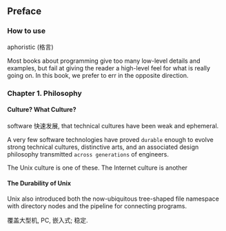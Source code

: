 ## Preface

### How to use

aphoristic (格言)

Most books about programming give too many low-level details and examples, but fail at giving the reader a high-level feel for what is really going on. In this book, we prefer to err in the opposite direction.

### Chapter 1. Philosophy

#### Culture? What Culture?

software 快速发展, that technical cultures have been weak and ephemeral.

A very few software technologies have proved `durable` enough to evolve strong technical cultures, distinctive arts, and an associated design philosophy transmitted `across generations` of engineers.

The Unix culture is one of these. The Internet culture is another

#### The Durability of Unix

Unix also introduced both the now-ubiquitous tree-shaped file namespace with directory nodes and the pipeline for connecting programs.

覆盖大型机, PC, 嵌入式; 稳定.
